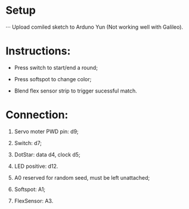 # Setup
  
⋅⋅⋅ Upload comiled sketch to Arduno Yun (Not working well with Galileo). 
  
# Instructions:
  
  * Press switch to start/end a round;
  
  * Press softspot to change color;
  
  * Blend flex sensor strip to trigger sucessful match. 

# Connection:
  
  1. Servo moter PWD pin: d9;
  
  2. Switch: d7;
  
  3. DotStar: data d4, clock d5;
  
  4. LED positive: d12.
  
  5. A0 reserved for random seed, must be left unattached;
  
  6. Softspot: A1;
  
  7. FlexSensor: A3. 
